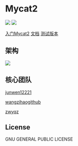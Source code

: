 # Mycat2

![](https://github.com/MyCATApache/Mycat2/workflows/Java%20CI%20-%20Mycat2%20Main/badge.svg)
![](https://github.com/MyCATApache/Mycat2/workflows/Java%20CI%20-%20Mycat2%20Dev/badge.svg)


[入门Mycat2](https://github.com/MyCATApache/Mycat2/wiki/%5B%E7%AE%80%E4%BB%8B%5D%E5%85%A5%E9%97%A8Mycat2)
[文档](https://github.com/MyCATApache/Mycat2/wiki)
[测试版本](https://github.com/MyCATApache/Mycat2/releases/tag/v1.13-alpha)



## 架构

![](https://raw.githubusercontent.com/wiki/MyCATApache/Mycat2/img/stack.png)

## 核心团队

[junwen12221](https://github.com/junwen12221)

[wangzihaogithub](https://github.com/wangzihaogithub)

[zwyqz](https://github.com/zwyqz)



## License

GNU GENERAL PUBLIC LICENSE

